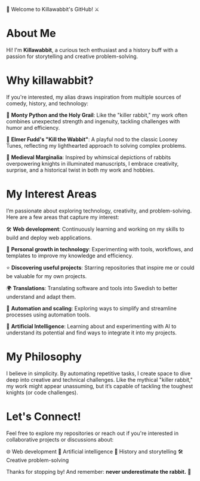 🐇 Welcome to Killawabbit's GitHub! ⚔️

# About Me
Hi! I'm **Killawabbit**, a curious tech enthusiast and a history buff with a passion for storytelling and creative problem-solving.

# Why killawabbit?
If you're interested, my alias draws inspiration from multiple sources of comedy, history, and technology:

🎥 **Monty Python and the Holy Grail**: Like the "killer rabbit," my work often combines unexpected strength and ingenuity, tackling challenges with humor and efficiency.

🐰 **Elmer Fudd's "Kill the Wabbit"**: A playful nod to the classic Looney Tunes, reflecting my lighthearted approach to solving complex problems.

📜 **Medieval Marginalia**: Inspired by whimsical depictions of rabbits overpowering knights in illuminated manuscripts, I embrace creativity, surprise, and a historical twist in both my work and hobbies.

# My Interest Areas
I’m passionate about exploring technology, creativity, and problem-solving. Here are a few areas that capture my interest:

🛠️ **Web development**: Continuously learning and working on my skills to build and deploy web applications.

🌱 **Personal growth in technology**: Experimenting with tools, workflows, and templates to improve my knowledge and efficiency.

⭐ **Discovering useful projects**: Starring repositories that inspire me or could be valuable for my own projects.

🌍 **Translations**: Translating software and tools into Swedish to better understand and adapt them.

🤖 **Automation and scaling**: Exploring ways to simplify and streamline processes using automation tools.
  
🧠 **Artificial Intelligence**: Learning about and experimenting with AI to understand its potential and find ways to integrate it into my projects.

# My Philosophy
I believe in simplicity. By automating repetitive tasks, I create space to dive deep into creative and technical challenges. Like the mythical "killer rabbit," my work might appear unassuming, but it’s capable of tackling the toughest knights (or code challenges).

# Let's Connect!
Feel free to explore my repositories or reach out if you're interested in collaborative projects or discussions about:

 🌐 Web development
 🧠 Artificial intelligence
 📜 History and storytelling
 🛠️ Creative problem-solving

Thanks for stopping by! And remember: **never underestimate the rabbit.** 🐇
